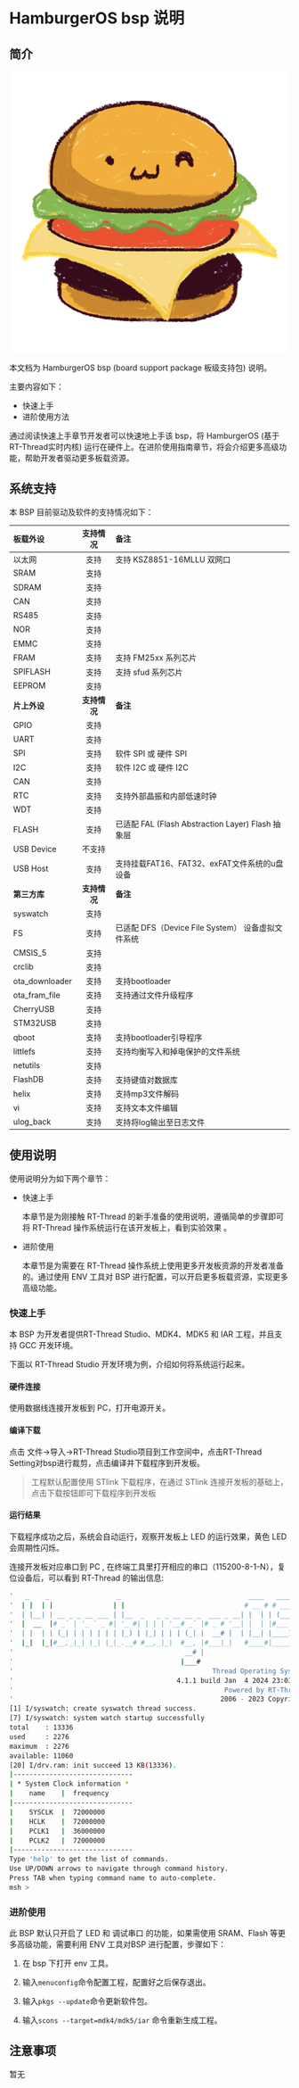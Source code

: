 # HamburgerOS bsp 说明

## 简介

![logo](figures/logo.png)

本文档为 HamburgerOS bsp (board support package 板级支持包) 说明。

主要内容如下：

- 快速上手
- 进阶使用方法

通过阅读快速上手章节开发者可以快速地上手该 bsp，将 HamburgerOS (基于RT-Thread实时内核) 运行在硬件上。在进阶使用指南章节，将会介绍更多高级功能，帮助开发者驱动更多板载资源。

## 系统支持

本 BSP 目前驱动及软件的支持情况如下：

| **板载外设**      | **支持情况** | **备注**                              |
| :----------------- | :----------: | :------------------------------------- |
| 以太网            |     支持     |  支持 KSZ8851-16MLLU 双网口                                 |
| SRAM             |     支持     |                                       |
| SDRAM             |     支持     |                                       |
| CAN               |   支持   |                                        |
| RS485               |   支持   |                                  |
| NOR               |   支持   |                                 |
| EMMC               |   支持   |                                 |
| FRAM               |   支持   |  支持 FM25xx 系列芯片  |
| SPIFLASH               |   支持   |  支持 sfud 系列芯片  |
| EEPROM               |   支持   |                                 |
| **片上外设**      | **支持情况** | **备注**                              |
| GPIO              |     支持     |                                     |
| UART              |     支持     |                               |
| SPI               |     支持     | 软件 SPI 或 硬件 SPI                     |
| I2C               |     支持     | 软件 I2C 或 硬件 I2C                            |
| CAN               |     支持     |                                    |
| RTC               |     支持     | 支持外部晶振和内部低速时钟 |
| WDT               |     支持     |                                       |
| FLASH | 支持 | 已适配 FAL (Flash Abstraction Layer) Flash 抽象层 |
| USB Device        |   不支持   |                               |
| USB Host          |   支持   | 支持挂载FAT16、FAT32、exFAT文件系统的u盘设备 |
| **第三方库**      | **支持情况** | **备注**                              |
| syswatch        |   支持   |                               |
| FS | 支持 | 已适配 DFS（Device File System） 设备虚拟文件系统 |
| CMSIS_5        |   支持   |                               |
| crclib        |   支持   |                               |
| ota_downloader        |   支持   |   支持bootloader   |
| ota_fram_file        |   支持   |  支持通过文件升级程序  |
| CherryUSB        |   支持   |                               |
| STM32USB        |   支持   |                               |
| qboot        |   支持   |  支持bootloader引导程序  |
| littlefs        |   支持   |  支持均衡写入和掉电保护的文件系统  |
| netutils        |   支持   |                               |
| FlashDB        |   支持   |   支持键值对数据库   |
| helix        |   支持   |   支持mp3文件解码   |
| vi        |   支持   |   支持文本文件编辑   |
| ulog_back        |   支持   |  支持将log输出至日志文件     ||

## 使用说明

使用说明分为如下两个章节：

- 快速上手

    本章节是为刚接触 RT-Thread 的新手准备的使用说明，遵循简单的步骤即可将 RT-Thread 操作系统运行在该开发板上，看到实验效果 。

- 进阶使用

    本章节是为需要在 RT-Thread 操作系统上使用更多开发板资源的开发者准备的。通过使用 ENV 工具对 BSP 进行配置，可以开启更多板载资源，实现更多高级功能。


### 快速上手

本 BSP 为开发者提供RT-Thread Studio、MDK4、MDK5 和 IAR 工程，并且支持 GCC 开发环境。

下面以 RT-Thread Studio 开发环境为例，介绍如何将系统运行起来。

#### 硬件连接

使用数据线连接开发板到 PC，打开电源开关。

#### 编译下载

点击 文件->导入->RT-Thread Studio项目到工作空间中，点击RT-Thread Setting对bsp进行裁剪，点击编译并下载程序到开发板。

> 工程默认配置使用 STlink 下载程序，在通过 STlink 连接开发板的基础上，点击下载按钮即可下载程序到开发板

#### 运行结果

下载程序成功之后，系统会自动运行，观察开发板上 LED 的运行效果，黄色 LED 会周期性闪烁。

连接开发板对应串口到 PC , 在终端工具里打开相应的串口（115200-8-1-N），复位设备后，可以看到 RT-Thread 的输出信息:

```bash
'   _    _                 _                                ____   _____  
'  | |  | |               | |                              # __ # # ____| 
'  | |__| | __ _ _ __ ___ | |__  _   _ _ __ __ _  ___ _ __| |  | | (___   
'  |  __  |# _` | '_ ` _ #| '_ #| | | | '__# _` |# _ # '__| |  | |#___ #  
'  | |  | | (_| | | | | | | |_) | |_| | | | (_| |  __# |  | |__| |____) | 
'  |_|  |_|#__,_|_| |_| |_|_.__# #__,_|_|  #__, |#___|_|   #____#|_____#  
'                                           __# |                         
'                                          |___#                          
'                                                  Thread Operating System
'                                         4.1.1 build Jan  4 2024 23:03:10
'                                                     Powered by RT-Thread
'                                                    2006 - 2023 Copyright
[1] I/syswatch: create syswatch thread success.
[7] I/syswatch: system watch startup successfully
total    : 13336
used     : 2276
maximum  : 2276
available: 11060
[20] I/drv.ram: init succeed 13 KB(13336).
|------------------------------
| * System Clock information * 
|    name    |  frequency
|------------------------------
|    SYSCLK  |  72000000
|    HCLK    |  72000000
|    PCLK1   |  36000000
|    PCLK2   |  72000000
|------------------------------
Type 'help' to get the list of commands.
Use UP/DOWN arrows to navigate through command history.
Press TAB when typing command name to auto-complete.
msh >
```
### 进阶使用

此 BSP 默认只开启了 LED 和 调试串口 的功能，如果需使用 SRAM、Flash 等更多高级功能，需要利用 ENV 工具对BSP 进行配置，步骤如下：

1. 在 bsp 下打开 env 工具。

2. 输入`menuconfig`命令配置工程，配置好之后保存退出。

3. 输入`pkgs --update`命令更新软件包。

4. 输入`scons --target=mdk4/mdk5/iar` 命令重新生成工程。

## 注意事项

暂无
